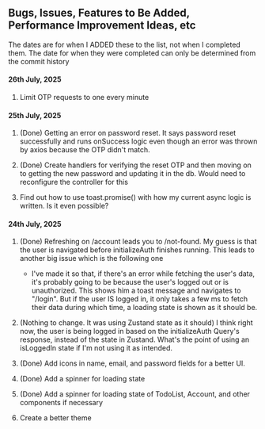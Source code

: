 ## Bugs, Issues, Features to Be Added, Performance Improvement Ideas, etc

The dates are for when I ADDED these to the list, not when I completed them. The date for when they were completed can only be determined from the commit history

#### 26th July, 2025

1. Limit OTP requests to one every minute

#### 25th July, 2025

1. (Done) Getting an error on password reset. It says password reset successfully and runs onSuccess logic even though an error was thrown by axios because the OTP didn't match.

2. (Done) Create handlers for verifying the reset OTP and then moving on to getting the new password and updating it in the db. Would need to reconfigure the controller for this

3. Find out how to use toast.promise() with how my current async logic is written. Is it even possible?

#### 24th July, 2025

1. (Done) Refreshing on /account leads you to /not-found. My guess is that the user is navigated before initializeAuth finishes running. This leads to another big issue which is the following one
   - I've made it so that, if there's an error while fetching the user's data, it's probably going to be because the user's logged out or is unauthorized. This shows him a toast message and navigates to "/login". But if the user IS logged in, it only takes a few ms to fetch their data during which time, a loading state is shown as it should be.

2. (Nothing to change. It was using Zustand state as it should) I think right now, the user is being logged in based on the initializeAuth Query's response, instead of the state in Zustand. What's the point of using an isLoggedIn state if I'm not using it as intended.

3. (Done) Add icons in name, email, and password fields for a better UI.

4. (Done) Add a spinner for loading state

5. (Done) Add a spinner for loading state of TodoList, Account, and other components if necessary

6. Create a better theme
